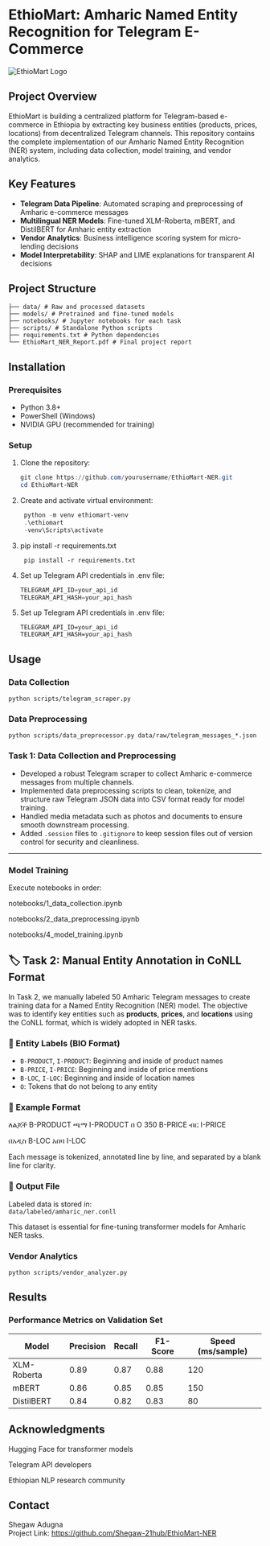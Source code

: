 # EthioMart: Amharic Named Entity Recognition for Telegram E-Commerce

![EthioMart Logo](https://via.placeholder.com/150x50?text=EthioMart) 

## Project Overview

EthioMart is building a centralized platform for Telegram-based e-commerce in Ethiopia by extracting key business entities (products, prices, locations) from decentralized Telegram channels. This repository contains the complete implementation of our Amharic Named Entity Recognition (NER) system, including data collection, model training, and vendor analytics.

## Key Features

- **Telegram Data Pipeline**: Automated scraping and preprocessing of Amharic e-commerce messages
- **Multilingual NER Models**: Fine-tuned XLM-Roberta, mBERT, and DistilBERT for Amharic entity extraction
- **Vendor Analytics**: Business intelligence scoring system for micro-lending decisions
- **Model Interpretability**: SHAP and LIME explanations for transparent AI decisions

## Project Structure
```EthioMart-NER/
├── data/ # Raw and processed datasets
├── models/ # Pretrained and fine-tuned models
├── notebooks/ # Jupyter notebooks for each task
├── scripts/ # Standalone Python scripts
├── requirements.txt # Python dependencies
└── EthioMart_NER_Report.pdf # Final project report
```

## Installation

### Prerequisites

- Python 3.8+
- PowerShell (Windows)
- NVIDIA GPU (recommended for training)

### Setup

1. Clone the repository:
   ```powershell
   git clone https://github.com/yourusername/EthioMart-NER.git
   cd EthioMart-NER
2. Create and activate virtual environment:
   ```powershell
    python -m venv ethiomart-venv
    .\ethiomart
    -venv\Scripts\activate
   ```
3. pip install -r requirements.txt
   ```poweshell
    pip install -r requirements.txt
4. Set up Telegram API credentials in .env file:
    ```powershell
    TELEGRAM_API_ID=your_api_id
    TELEGRAM_API_HASH=your_api_hash
5. Set up Telegram API credentials in .env file:
     ```poweshell
     TELEGRAM_API_ID=your_api_id
     TELEGRAM_API_HASH=your_api_hash

## Usage
### Data Collection
  ``` poweshell
python scripts/telegram_scraper.py
   ```
### Data Preprocessing
   ```poweshell
   python scripts/data_preprocessor.py data/raw/telegram_messages_*.json
   ```
### Task 1: Data Collection and Preprocessing

- Developed a robust Telegram scraper to collect Amharic e-commerce messages from multiple channels.
- Implemented data preprocessing scripts to clean, tokenize, and structure raw Telegram JSON data into CSV format ready for model training.
- Handled media metadata such as photos and documents to ensure smooth downstream processing.
- Added `.session` files to `.gitignore` to keep session files out of version control for security and cleanliness.

---

### Model Training 
Execute notebooks in order:

notebooks/1_data_collection.ipynb

notebooks/2_data_preprocessing.ipynb

notebooks/4_model_training.ipynb

## 🏷️ Task 2: Manual Entity Annotation in CoNLL Format

In Task 2, we manually labeled 50 Amharic Telegram messages to create training data for a Named Entity Recognition (NER) model. The objective was to identify key entities such as **products**, **prices**, and **locations** using the CoNLL format, which is widely adopted in NER tasks.

### 🔖 Entity Labels (BIO Format)
- `B-PRODUCT`, `I-PRODUCT`: Beginning and inside of product names
- `B-PRICE`, `I-PRICE`: Beginning and inside of price mentions
- `B-LOC`, `I-LOC`: Beginning and inside of location names
- `O`: Tokens that do not belong to any entity

### 🧾 Example Format

ለልጆች B-PRODUCT
ጫማ I-PRODUCT
በ O
350 B-PRICE
ብር I-PRICE

በአዲስ B-LOC
አበባ I-LOC


Each message is tokenized, annotated line by line, and separated by a blank line for clarity.

### 📁 Output File
Labeled data is stored in:  
`data/labeled/amharic_ner.conll`

This dataset is essential for fine-tuning transformer models for Amharic NER tasks.

### Vendor Analytics
  ```poweshell
 python scripts/vendor_analyzer.py
  ```
## Results

### Performance Metrics on Validation Set

| Model        | Precision | Recall | F1-Score | Speed (ms/sample) |
|--------------|-----------|--------|----------|--------------------|
| XLM-Roberta  | 0.89      | 0.87   | 0.88     | 120                |
| mBERT        | 0.86      | 0.85   | 0.85     | 150                |
| DistilBERT   | 0.84      | 0.82   | 0.83     | 80                 |


## Acknowledgments
Hugging Face for transformer models

Telegram API developers

Ethiopian NLP research community
## Contact
Shegaw Adugna  
Project Link: https://github.com/Shegaw-21hub/EthioMart-NER